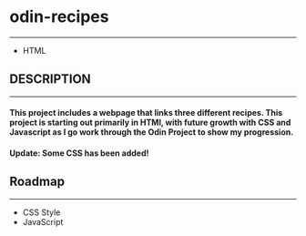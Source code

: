# **odin-recipes**
---
- HTML

## DESCRIPTION
---
#### This project includes a webpage that links three different recipes. This project is starting out primarily in HTMl, with future growth with CSS and Javascript as I go work through the Odin Project to show my progression.

#### Update: Some CSS has been added!

## Roadmap
---
- CSS Style
- JavaScript





